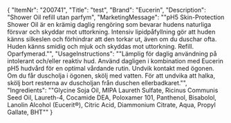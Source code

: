 {
  "ItemNr": "200741",
  "Title": "test",
  "Brand": "Eucerin",
  "Description": "Shower Oil refill utan parfym",
  "MarketingMessage": "\"pH5 Skin-Protection Shower Oil är en krämig daglig rengöring som bevarar hudens naturliga försvar och skyddar mot uttorkning. Intensiv lipidpåfyllning gör att huden känns silkeslen och förhindrar att den torkar ut, även om du duschar ofta. Huden känns smidig och mjuk och skyddas mot uttorkning. Refill. Oparfymerad.\"",
  "UsageInstructions": "\"Lämplig för daglig användning på intolerant och/eller reaktiv hud. Använd dagligen i kombination med Eucerin pH5 hudvård för en optimal vårdande rutin. Undvik kontakt med ögonen. Om du får duscholja i ögonen, skölj med vatten. För att undvika att halka, skölj bort resterna av duscholjan från duschen ellerbadkaret.\"",
  "Ingredients": "\"Glycine Soja Oil, MIPA Laureth Sulfate, Ricinus Communis Seed Oil, Laureth-4, Cocamide DEA, Poloxamer 101, Panthenol, Bisabolol, Lanolin Alcohol (Eucerit®), Citric Acid, Diammonium Citrate, Aqua, Propyl Gallate, BHT\""
}